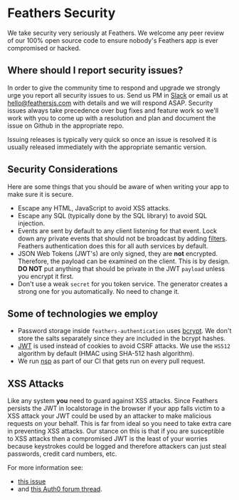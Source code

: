 # Feathers Security

We take security very seriously at Feathers. We welcome any peer review of our 100% open source code to ensure nobody's Feathers app is ever compromised or hacked.

## Where should I report security issues?

In order to give the community time to respond and upgrade we strongly urge you report all security issues to us. Send us PM in [Slack](http://slack.feathersjs.com) or email us at [hello@feathersjs.com](mailto:hello@feathersjs.com) with details and we will respond ASAP. Security issues always take precedence over bug fixes and feature work so we'll work with you to come up with a resolution and plan and document the issue on Github in the appropriate repo.

Issuing releases is typically very quick so once an issue is resolved it is usually released immediately with the appropriate semantic version.

## Security Considerations

Here are some things that you should be aware of when writing your app to make sure it is secure.

- Escape any HTML, JavaScript to avoid XSS attacks.
- Escape any SQL (typically done by the SQL library) to avoid SQL injection.
- Events are sent by default to any client listening for that event. Lock down any private events that should not be broadcast by adding [filters](http://docs.feathersjs.com/real-time/filtering.html). Feathers authentication does this for all auth services by default.
- JSON Web Tokens (JWT's) are only signed, they are **not** encrypted. Therefore, the payload can be examined on the client. This is by design. **DO NOT** put anything that should be private in the JWT `payload` unless you encrypt it first.
- Don't use a weak `secret` for you token service. The generator creates a strong one for you automatically. No need to change it.

## Some of technologies we employ

- Password storage inside `feathers-authentication` uses [bcrypt](https://github.com/dcodeIO/bcrypt.js). We don't store the salts separately since they are included in the bcrypt hashes.
- [JWT](https://jwt.io/) is used instead of cookies to avoid CSRF attacks. We use the `HS512` algorithm by default (HMAC using SHA-512 hash algorithm).
- We run [nsp](https://github.com/nodesecurity/nsp) as part of our CI that gets run on every pull request.


## XSS Attacks

Like any system **you** need to guard against XSS attacks. Since Feathers persists the JWT in localstorage in the browser if your app falls victim to a XSS attack your JWT could be used by an attacker to make malicious requests on your behalf. This is far from ideal so you need to take extra care in preventing XSS attacks. Our stance on this is that if you are susceptible to XSS attacks then a compromised JWT is the least of your worries because keystrokes could be logged and therefore attackers can just steal passwords, credit card numbers, etc.

For more information see:

- [this issue](https://github.com/feathersjs/feathers-authentication/issues/132)
- and [this Auth0 forum thread](https://ask.auth0.com/t/stealing-jwt-from-authenticated-user/352/3).


